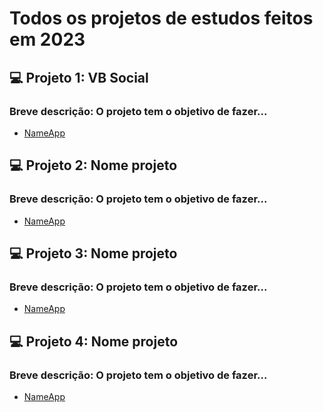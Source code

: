 # Todos os projetos de estudos feitos em 2023

## 💻 Projeto 1: VB Social
### Breve descrição: O projeto tem o objetivo de fazer...
- [NameApp](./vb-social)

## 💻 Projeto 2: Nome projeto
### Breve descrição: O projeto tem o objetivo de fazer...
- [NameApp](./LinkProjeto)

## 💻 Projeto 3: Nome projeto
### Breve descrição: O projeto tem o objetivo de fazer...
- [NameApp](./LinkProjeto)

## 💻 Projeto 4: Nome projeto
### Breve descrição: O projeto tem o objetivo de fazer...
- [NameApp](./LinkProjeto)



